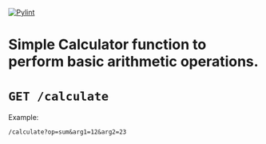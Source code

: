 [![Pylint](https://github.com/paulinaszczech/simple-calculator/actions/workflows/pylint.yml/badge.svg)](https://github.com/paulinaszczech/simple-calculator/actions/workflows/pylint.yml)


# Simple Calculator function to perform basic arithmetic operations.


# `GET /calculate`


Example:

    /calculate?op=sum&arg1=12&arg2=23
